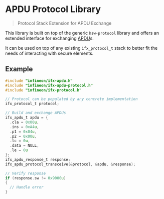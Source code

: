 # APDU Protocol Library
> Protocol Stack Extension for APDU Exchange

This library is built on top of the generic `hsw-protocol` library and offers an extended interface for exchanging [APDU](https://en.wikipedia.org/wiki/Smart_card_application_protocol_data_unit)s.

It can be used on top of any existing `ifx_protocol_t` stack to better fit the needs of interacting with secure elements.


## Example

```c
#include "infineon/ifx-apdu.h"
#include "infineon/ifx-apdu-protocol.h"
#include "infineon/ifx-protocol.h"

// Protocol can be populated by any concrete implementation
ifx_protocol_t protocol;

// Build and exchange APDUs
ifx_apdu_t apdu = {
  .cla = 0x00u,
  .ins = 0xA4u,
  .p1 = 0x04u,
  .p2 = 0x00u,
  .lc = 0u,
  .data = NULL,
  .le = 0u
};
ifx_apdu_response_t response;
ifx_apdu_protocol_transceive(&protocol, &apdu, &response);

// Verify response
if (response.sw != 0x9000u)
{
  // Handle error
}
```
